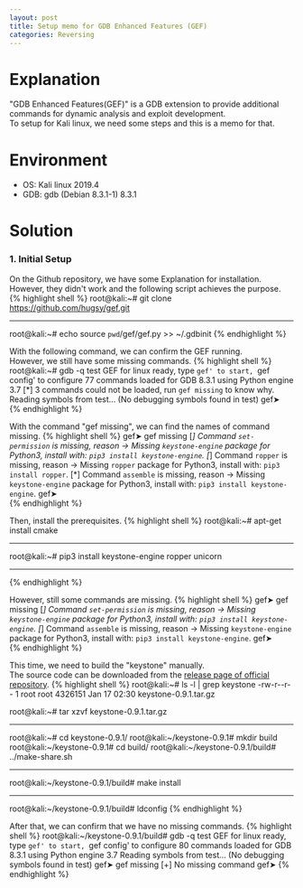 ```yaml
---
layout: post
title: Setup memo for GDB Enhanced Features (GEF)
categories: Reversing
---
```


# Explanation
"GDB Enhanced Features(GEF)" is a GDB extension to provide additional commands for dynamic analysis and exploit development.<br>
To setup for Kali linux, we need some steps and this is a memo for that.

# Environment
* OS: Kali linux 2019.4
* GDB: gdb (Debian 8.3.1-1) 8.3.1

# Solution
### 1. Initial Setup

On the Github repository, we have some Explanation for installation.<br>
However, they didn't work and the following script achieves the purpose.
{% highlight shell %}
root@kali:~# git clone https://github.com/hugsy/gef.git

---

root@kali:~# echo source `pwd`/gef/gef.py >> ~/.gdbinit
{% endhighlight %}

With the following command, we can confirm the GEF running.<br>
However, we still have some missing commands.
{% highlight shell %}
root@kali:~# gdb -q test
GEF for linux ready, type `gef' to start, `gef config' to configure
77 commands loaded for GDB 8.3.1 using Python engine 3.7
[*] 3 commands could not be loaded, run `gef missing` to know why.
Reading symbols from test...
(No debugging symbols found in test)
gef➤  
{% endhighlight %}

With the command "gef missing", we can find the names of command missing.
{% highlight shell %}
gef➤  gef missing
[*] Command `set-permission` is missing, reason  →  Missing `keystone-engine` package for Python3, install with: `pip3 install keystone-engine`.
[*] Command `ropper` is missing, reason  →  Missing `ropper` package for Python3, install with: `pip3 install ropper`.
[*] Command `assemble` is missing, reason  →  Missing `keystone-engine` package for Python3, install with: `pip3 install keystone-engine`.
gef➤  
{% endhighlight %}

Then, install the prerequisites.
{% highlight shell %}
root@kali:~# apt-get install cmake

---

root@kali:~# pip3 install keystone-engine ropper unicorn

---
{% endhighlight %}

However, still some commands are missing.
{% highlight shell %}
gef➤  gef missing
[*] Command `set-permission` is missing, reason  →  Missing `keystone-engine` package for Python3, install with: `pip3 install keystone-engine`.
[*] Command `assemble` is missing, reason  →  Missing `keystone-engine` package for Python3, install with: `pip3 install keystone-engine`.
gef➤  
{% endhighlight %}

This time, we need to build the "keystone" manually.<br>
The source code can be downloaded from the <a href="https://github.com/keystone-engine/keystone/releases">release page of official repository</a>.
{% highlight shell %}
root@kali:~# ls -l | grep keystone
-rw-r--r--  1 root root  4326151 Jan 17 02:30 keystone-0.9.1.tar.gz

root@kali:~# tar xzvf keystone-0.9.1.tar.gz 

---

root@kali:~# cd keystone-0.9.1/
root@kali:~/keystone-0.9.1# mkdir build
root@kali:~/keystone-0.9.1# cd build/
root@kali:~/keystone-0.9.1/build# ../make-share.sh

---

root@kali:~/keystone-0.9.1/build# make install

---

root@kali:~/keystone-0.9.1/build# ldconfig
{% endhighlight %}

After that, we can confirm that we have no missing commands.
{% highlight shell %}
root@kali:~/keystone-0.9.1/build# gdb -q test
GEF for linux ready, type `gef' to start, `gef config' to configure
80 commands loaded for GDB 8.3.1 using Python engine 3.7
Reading symbols from test...
(No debugging symbols found in test)
gef➤  gef missing
[+] No missing command
gef➤ 
{% endhighlight %}
